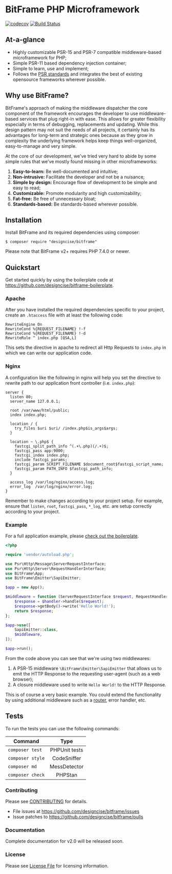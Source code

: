 # BitFrame PHP Microframework

[![codecov](https://codecov.io/gh/designcise/bitframe/branch/master/graph/badge.svg)](https://codecov.io/gh/designcise/bitframe)
[![Build Status](https://travis-ci.org/designcise/bitframe.svg?branch=master)](https://travis-ci.org/designcise/bitframe)

## At-a-glance

* Highly customizable PSR-15 and PSR-7 compatible middleware-based microframework for PHP;
* Simple PSR-11 based dependency injection container;
* Simple to learn, use and implement;
* Follows the [PSR standards](http://www.php-fig.org/) and integrates the best of existing opensource frameworks wherever possible.

## Why use BitFrame?

BitFrame's approach of making the middleware dispatcher the core component of the framework encourages the developer to use middleware-based services that plug right-in with ease. This allows for greater flexibility especially in terms of debugging, replacements and updating. While this design pattern may not suit the needs of all projects, it certainly has its advantages for long-term and strategic ones because as they grow in complexity the underlying framework helps keep things well-organized, easy-to-manage and very simple.

At the core of our development, we've tried very hard to abide by some simple rules that we've mostly found missing in other microframeworks:

1. **Easy-to-learn:** Be well-documented and intuitive;
1. **Non-intrusive:** Facilitate the developer and not be a nuisance;
1. **Simple by design:** Encourage flow of development to be simple and easy to read;
1. **Customizable:** Promote modularity and high customizability;
1. **Fat-free:** Be free of unnecessary bloat;
1. **Standards-based:** Be standards-based wherever possible.

## Installation

Install BitFrame and its required dependencies using composer:

```
$ composer require "designcise/bitframe"
```

Please note that BitFrame v2+ requires PHP 7.4.0 or newer.

## Quickstart

Get started quickly by using the boilerplate code at https://github.com/designcise/bitframe-boilerplate.

### Apache

After you have installed the required dependencies specific to your project, create an `.htaccess` file with at least the following code:

```apacheconfig
RewriteEngine On
RewriteCond %{REQUEST_FILENAME} !-f
RewriteCond %{REQUEST_FILENAME} !-d
RewriteRule ^ index.php [QSA,L]
```

This sets the directive in apache to redirect all Http Requests to `index.php` in which we can write our application code.

### Nginx

A configuration like the following in nginx will help you set the directive to rewrite path to our application front controller (i.e. `index.php`):

```
server {
  listen 80;
  server_name 127.0.0.1;

  root /var/www/html/public;
  index index.php;

  location / {
    try_files $uri $uri/ /index.php$is_args$args;
  }

  location ~ \.php$ {
    fastcgi_split_path_info ^(.+\.php)(/.+)$;
    fastcgi_pass app:9000;
    fastcgi_index index.php;
    include fastcgi_params;
    fastcgi_param SCRIPT_FILENAME $document_root$fastcgi_script_name;
    fastcgi_param PATH_INFO $fastcgi_path_info;
  }

  access_log /var/log/nginx/access.log;
  error_log  /var/log/nginx/error.log;
}
```

Remember to make changes according to your project setup. For example, ensure that `listen`, `root`, `fastcgi_pass`, `*_log`, etc. are setup correctly according to your project.

### Example

For a full application example, please [check out the boilerplate](https://github.com/designcise/bitframe-boilerplate).

```php
<?php

require 'vendor/autoload.php';

use Psr\Http\Message\ServerRequestInterface;
use Psr\Http\Server\RequestHandlerInterface;
use BitFrame\App;
use BitFrame\Emitter\SapiEmitter;

$app = new App();

$middleware = function (ServerRequestInterface $request, RequestHandlerInterface $handler) {
    $response = $handler->handle($request);
    $response->getBody()->write('Hello World!');
    return $response;
};

$app->use([
    SapiEmitter::class,
    $middleware,
]);

$app->run();
```

From the code above you can see that we're using two middlewares: 

1. A PSR-15 middleware `\BitFrame\Emitter\SapiEmitter` that allows us to emit the HTTP Response to the requesting user-agent (such as a web browser);
1. A closure middleware used to write `Hello World!` to the HTTP Response.

This is of course a very basic example. You could extend the functionality by using additional middleware such as a [router](https://github.com/designcise/bitframe-fastroute), error handler, etc.

## Tests

To run the tests you can use the following commands:

| Command          | Type            |
| ---------------- |:---------------:|
| `composer test`  | PHPUnit tests   |
| `composer style` | CodeSniffer     |
| `composer md`    | MessDetector    |
| `composer check` | PHPStan         |

### Contributing

Please see [CONTRIBUTING](CONTRIBUTING.md) for details.

* File issues at https://github.com/designcise/bitframe/issues
* Issue patches to https://github.com/designcise/bitframe/pulls

### Documentation

Complete documentation for v2.0 will be released soon.

### License

Please see [License File](LICENSE.md) for licensing information.
